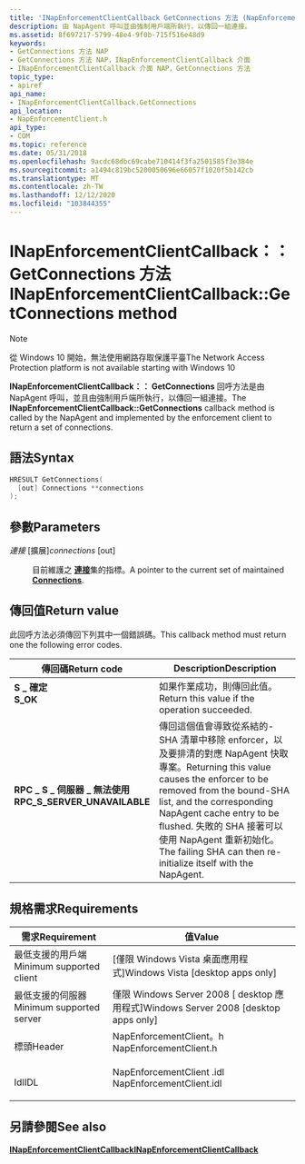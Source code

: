 ```yaml
---
title: 'INapEnforcementClientCallback GetConnections 方法 (NapEnforcementClient .h) '
description: 由 NapAgent 呼叫並由強制用戶端所執行，以傳回一組連接。
ms.assetid: 8f697217-5799-48e4-9f0b-715f516e48d9
keywords:
- GetConnections 方法 NAP
- GetConnections 方法 NAP，INapEnforcementClientCallback 介面
- INapEnforcementClientCallback 介面 NAP，GetConnections 方法
topic_type:
- apiref
api_name:
- INapEnforcementClientCallback.GetConnections
api_location:
- NapEnforcementClient.h
api_type:
- COM
ms.topic: reference
ms.date: 05/31/2018
ms.openlocfilehash: 9acdc68dbc69cabe710414f3fa2501585f3e384e
ms.sourcegitcommit: a1494c819bc5200050696e66057f1020f5b142cb
ms.translationtype: MT
ms.contentlocale: zh-TW
ms.lasthandoff: 12/12/2020
ms.locfileid: "103844355"
---
```

# <a name="inapenforcementclientcallbackgetconnections-method"></a><span data-ttu-id="c1c9c-106">INapEnforcementClientCallback：： GetConnections 方法</span><span class="sxs-lookup"><span data-stu-id="c1c9c-106">INapEnforcementClientCallback::GetConnections method</span></span>

> [!Note]  
> <span data-ttu-id="c1c9c-107">從 Windows 10 開始，無法使用網路存取保護平臺</span><span class="sxs-lookup"><span data-stu-id="c1c9c-107">The Network Access Protection platform is not available starting with Windows 10</span></span>

 

<span data-ttu-id="c1c9c-108">**INapEnforcementClientCallback：： GetConnections** 回呼方法是由 NapAgent 呼叫，並且由強制用戶端所執行，以傳回一組連接。</span><span class="sxs-lookup"><span data-stu-id="c1c9c-108">The **INapEnforcementClientCallback::GetConnections** callback method is called by the NapAgent and implemented by the enforcement client to return a set of connections.</span></span>

## <a name="syntax"></a><span data-ttu-id="c1c9c-109">語法</span><span class="sxs-lookup"><span data-stu-id="c1c9c-109">Syntax</span></span>


```C++
HRESULT GetConnections(
  [out] Connections **connections
);
```



## <a name="parameters"></a><span data-ttu-id="c1c9c-110">參數</span><span class="sxs-lookup"><span data-stu-id="c1c9c-110">Parameters</span></span>

<dl> <dt>

<span data-ttu-id="c1c9c-111">*連接* \[擴展\]</span><span class="sxs-lookup"><span data-stu-id="c1c9c-111">*connections* \[out\]</span></span>
</dt> <dd>

<span data-ttu-id="c1c9c-112">目前維護之 [**連接**](connections-struct.md)集的指標。</span><span class="sxs-lookup"><span data-stu-id="c1c9c-112">A pointer to the current set of maintained [**Connections**](connections-struct.md).</span></span>

</dd> </dl>

## <a name="return-value"></a><span data-ttu-id="c1c9c-113">傳回值</span><span class="sxs-lookup"><span data-stu-id="c1c9c-113">Return value</span></span>

<span data-ttu-id="c1c9c-114">此回呼方法必須傳回下列其中一個錯誤碼。</span><span class="sxs-lookup"><span data-stu-id="c1c9c-114">This callback method must return one the following error codes.</span></span>



| <span data-ttu-id="c1c9c-115">傳回碼</span><span class="sxs-lookup"><span data-stu-id="c1c9c-115">Return code</span></span>                                                                                                | <span data-ttu-id="c1c9c-116">Description</span><span class="sxs-lookup"><span data-stu-id="c1c9c-116">Description</span></span>                                                                                                                                                                                                           |
|------------------------------------------------------------------------------------------------------------|-----------------------------------------------------------------------------------------------------------------------------------------------------------------------------------------------------------------------|
| <dl> <span data-ttu-id="c1c9c-117"><dt>**S \_ 確定**</dt></span><span class="sxs-lookup"><span data-stu-id="c1c9c-117"><dt>**S\_OK**</dt></span></span> </dl>                       | <span data-ttu-id="c1c9c-118">如果作業成功，則傳回此值。</span><span class="sxs-lookup"><span data-stu-id="c1c9c-118">Return this value if the operation succeeded.</span></span><br/>                                                                                                                                                              |
| <dl> <span data-ttu-id="c1c9c-119"><dt>**RPC \_ S \_ 伺服器 \_ 無法使用**</dt></span><span class="sxs-lookup"><span data-stu-id="c1c9c-119"><dt>**RPC\_S\_SERVER\_UNAVAILABLE**</dt></span></span> </dl> | <span data-ttu-id="c1c9c-120">傳回這個值會導致從系結的-SHA 清單中移除 enforcer，以及要排清的對應 NapAgent 快取專案。</span><span class="sxs-lookup"><span data-stu-id="c1c9c-120">Returning this value causes the enforcer to be removed from the bound-SHA list, and the corresponding NapAgent cache entry to be flushed.</span></span> <span data-ttu-id="c1c9c-121">失敗的 SHA 接著可以使用 NapAgent 重新初始化。</span><span class="sxs-lookup"><span data-stu-id="c1c9c-121">The failing SHA can then re-initialize itself with the NapAgent.</span></span><br/> |



 

## <a name="requirements"></a><span data-ttu-id="c1c9c-122">規格需求</span><span class="sxs-lookup"><span data-stu-id="c1c9c-122">Requirements</span></span>



| <span data-ttu-id="c1c9c-123">需求</span><span class="sxs-lookup"><span data-stu-id="c1c9c-123">Requirement</span></span> | <span data-ttu-id="c1c9c-124">值</span><span class="sxs-lookup"><span data-stu-id="c1c9c-124">Value</span></span> |
|-------------------------------------|-----------------------------------------------------------------------------------------------------|
| <span data-ttu-id="c1c9c-125">最低支援的用戶端</span><span class="sxs-lookup"><span data-stu-id="c1c9c-125">Minimum supported client</span></span><br/> | <span data-ttu-id="c1c9c-126">\[僅限 Windows Vista 桌面應用程式\]</span><span class="sxs-lookup"><span data-stu-id="c1c9c-126">Windows Vista \[desktop apps only\]</span></span><br/>                                                      |
| <span data-ttu-id="c1c9c-127">最低支援的伺服器</span><span class="sxs-lookup"><span data-stu-id="c1c9c-127">Minimum supported server</span></span><br/> | <span data-ttu-id="c1c9c-128">僅限 Windows Server 2008 \[ desktop 應用程式\]</span><span class="sxs-lookup"><span data-stu-id="c1c9c-128">Windows Server 2008 \[desktop apps only\]</span></span><br/>                                                |
| <span data-ttu-id="c1c9c-129">標頭</span><span class="sxs-lookup"><span data-stu-id="c1c9c-129">Header</span></span><br/>                   | <dl> <span data-ttu-id="c1c9c-130"><dt>NapEnforcementClient。h</dt></span><span class="sxs-lookup"><span data-stu-id="c1c9c-130"><dt>NapEnforcementClient.h</dt></span></span> </dl>   |
| <span data-ttu-id="c1c9c-131">Idl</span><span class="sxs-lookup"><span data-stu-id="c1c9c-131">IDL</span></span><br/>                      | <dl> <span data-ttu-id="c1c9c-132"><dt>NapEnforcementClient .idl</dt></span><span class="sxs-lookup"><span data-stu-id="c1c9c-132"><dt>NapEnforcementClient.idl</dt></span></span> </dl> |



## <a name="see-also"></a><span data-ttu-id="c1c9c-133">另請參閱</span><span class="sxs-lookup"><span data-stu-id="c1c9c-133">See also</span></span>

<dl> <dt>

[<span data-ttu-id="c1c9c-134">**INapEnforcementClientCallback**</span><span class="sxs-lookup"><span data-stu-id="c1c9c-134">**INapEnforcementClientCallback**</span></span>](inapenforcementclientcallback.md)
</dt> </dl>

 

 





